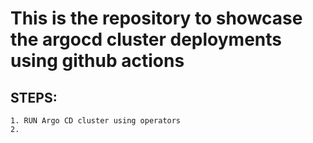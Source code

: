 # This is the repository to showcase the argocd cluster deployments using github actions

## STEPS:
    1. RUN Argo CD cluster using operators
    2. 
